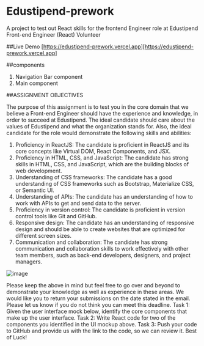 # Edustipend-prework

A project to test out React skills for the frontend Engineer role at Edustipend
Front-end Engineer (React) Volunteer

##Live Demo
[https://edustipend-prework.vercel.app][https://edustipend-prework.vercel.app]


##components 
1. Navigation Bar component 
2. Main component

##ASSIGNMENT OBJECTIVES

The purpose of this assignment is to test you in the core domain that we
believe a Front-end Engineer should have the experience and knowledge,
in order to succeed at Edustipend.
The ideal candidate should care about the values of Edustipend and what
the organization stands for.
Also, the ideal candidate for the role would demonstrate the following skills
and abilities:

1. Proficiency in ReactJS: The candidate is proficient in ReactJS and its
core concepts like Virtual DOM, React Components, and JSX.
2. Proficiency in HTML, CSS, and JavaScript: The candidate has strong
skills in HTML, CSS, and JavaScript, which are the building blocks of
web development.
3. Understanding of CSS frameworks: The candidate has a good
understanding of CSS frameworks such as Bootstrap, Materialize
CSS, or Semantic UI.
4. Understanding of APIs: The candidate has an understanding of how
to work with APIs to get and send data to the server.
5. Proficiency in version control: The candidate is proficient in version
control tools like Git and GitHub.
6. Responsive design: The candidate has an understanding of
responsive design and should be able to create websites that are
optimized for different screen sizes.
7. Communication and collaboration: The candidate has strong
communication and collaboration skills to work effectively with other
team members, such as back-end developers, designers, and project
managers.

![image](https://github.com/Dev-Franqqi/Edustipend-prework/assets/112135616/c60af2e6-ac0d-44c9-b192-3f3c5c044142)

Please keep the above in mind but feel free to go over and beyond to
demonstrate your knowledge as well as experience in these areas.
We would like you to return your submissions on the date stated in the
email. Please let us know if you do not think you can meet this deadline.
Task 1:
Given the user interface mock below, identify the core components that
make up the user interface.
Task 2:
Write React code for two of the components you identified in the UI
mockup above.
Task 3:
Push your code to GitHub and provide us with the link to the code, so we
can review it.
Best of Luck!
